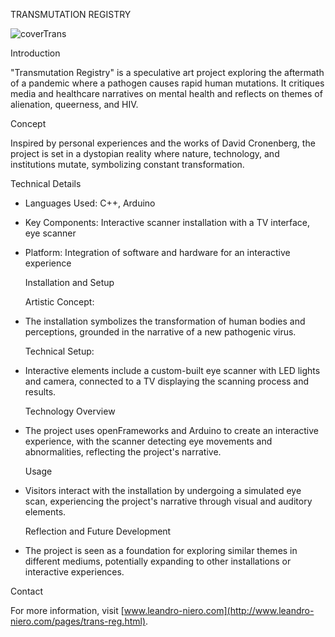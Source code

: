   TRANSMUTATION REGISTRY
  
  ![coverTrans](https://github.com/leniero/transmutationRegistry/assets/67974866/60838ad1-7f19-4254-8cf2-991036cf52d8)

  Introduction

"Transmutation Registry" is a speculative art project exploring the aftermath of a pandemic where a pathogen causes rapid human mutations. It critiques media and healthcare narratives on mental health and reflects on themes of alienation, queerness, and HIV.

  Concept

Inspired by personal experiences and the works of David Cronenberg, the project is set in a dystopian reality where nature, technology, and institutions mutate, symbolizing constant transformation.

  Technical Details

- Languages Used: C++, Arduino
- Key Components: Interactive scanner installation with a TV interface, eye scanner
- Platform: Integration of software and hardware for an interactive experience

  Installation and Setup

  Artistic Concept:
- The installation symbolizes the transformation of human bodies and perceptions, grounded in the narrative of a new pathogenic virus.

  Technical Setup:
- Interactive elements include a custom-built eye scanner with LED lights and camera, connected to a TV displaying the scanning process and results.

  Technology Overview

- The project uses openFrameworks and Arduino to create an interactive experience, with the scanner detecting eye movements and abnormalities, reflecting the project's narrative.

  Usage

- Visitors interact with the installation by undergoing a simulated eye scan, experiencing the project's narrative through visual and auditory elements.

  Reflection and Future Development

- The project is seen as a foundation for exploring similar themes in different mediums, potentially expanding to other installations or interactive experiences.


Contact

For more information, visit [www.leandro-niero.com](http://www.leandro-niero.com/pages/trans-reg.html).
